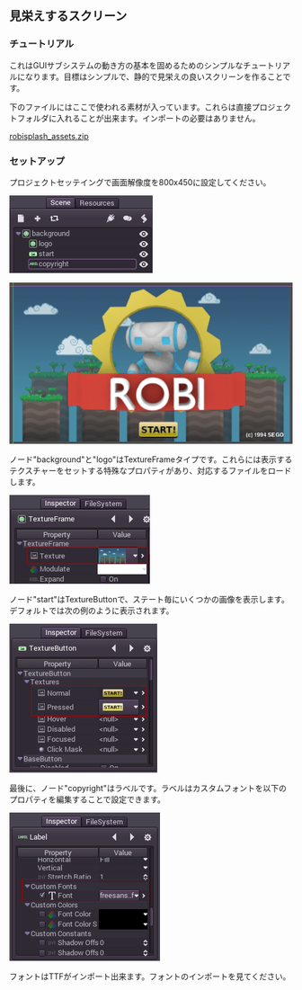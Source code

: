 ## 見栄えするスクリーン

### チュートリアル

これはGUIサブシステムの動き方の基本を固めるためのシンプルなチュートリアルになります。目標はシンプルで、静的で見栄えの良いスクリーンを作ることです。

下のファイルにはここで使われる素材が入っています。これらは直接プロジェクトフォルダに入れることが出来ます。インポートの必要はありません。

[robisplash_assets.zip](http://docs.godotengine.org/en/latest/_downloads/robisplash_assets.zip "robisplash_assets.zip" )

### セットアップ

プロジェクトセッテイングで画面解像度を800x450に設定してください。

![robisplashscene](./Learning-step-by-step-assets/Splash-screen/robisplashscene.png)


![robisplashpreview](./Learning-step-by-step-assets/Splash-screen/robisplashpreview.png)

ノード"background"と"logo"はTextureFrameタイプです。これらには表示するテクスチャーをセットする特殊なプロパティがあり、対応するファイルをロードします。

![texframe](./Learning-step-by-step-assets/Splash-screen/texframe.png)

ノード"start"はTextureButtonで、ステート毎にいくつかの画像を表示します。デフォルトでは次の例のように表示されます。

![texbutton](./Learning-step-by-step-assets/Splash-screen/texbutton.png)

最後に、ノード"copyright"はラベルです。ラベルはカスタムフォントを以下のプロパティを編集することで設定できます。

![label](./Learning-step-by-step-assets/Splash-screen/label.png)

フォントはTTFがインポート出来ます。フォントのインポートを見てください。
